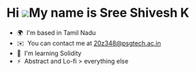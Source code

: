 Hi ![](https://user-images.githubusercontent.com/18350557/176309783-0785949b-9127-417c-8b55-ab5a4333674e.gif)My name is Sree Shivesh K
======================================================================================================================================

*   🌍  I'm based in Tamil Nadu
*   ✉️  You can contact me at [20z348@psgtech.ac.in](mailto:20z348@psgtech.ac.in)
*   🧠  I'm learning Solidity
*   ⚡  Abstract and Lo-fi > everything else
